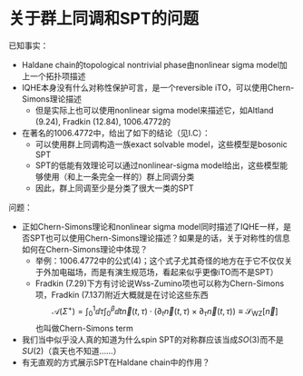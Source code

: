 关于群上同调和SPT的问题
======

已知事实：
- Haldane chain的topological nontrivial phase由nonlinear sigma model加上一个拓扑项描述
- IQHE本身没有什么对称性保护可言，是一个reversible iTO，可以使用Chern-Simons理论描述
  - 但是实际上也可以使用nonlinear sigma model来描述它，如Altland (9.24), Fradkin (12.84), 1006.4772的
- 在著名的1006.4772中，给出了如下的结论（见I.C）：
  - 可以使用群上同调构造一族exact solvable model，这些模型是bosonic SPT
  - SPT的低能有效理论可以通过nonlinear-sigma model给出，这些模型能够使用（和上一条完全一样的）群上同调分类
  - 因此，群上同调至少是分类了很大一类的SPT

问题：
- 正如Chern-Simons理论和nonlinear sigma model同时描述了IQHE一样，是否SPT也可以使用Chern-Simons理论描述？如果是的话，关于对称性的信息如何在Chern-Simons理论中体现？
  - 举例：1006.4772中的公式(4)；这个式子尤其奇怪的地方在于它不仅仅关于外加电磁场，而是有演生规范场，看起来似乎更像iTO而不是SPT）
  - Fradkin (7.29)下方有讨论说Wss-Zumino项也可以称为Chern-Simons项，Fradkin (7.137)附近大概就是在讨论这些东西
  $$
  \mathcal{A}\left(\Sigma^{+}\right)=\int_{0}^{1} \dd \tau \int_{0}^{\beta} \dd t \vec{n}(t, \tau) \cdot\left(\partial_{t} \vec{n}(t, \tau) \times \partial_{\tau} \vec{n}(t, \tau)\right) \equiv \mathcal{S}_{\mathrm{WZ}}[\vec{n}]
  $$
  也叫做Chern-Simons term
- 我们当中似乎没人真的知道为什么spin SPT的对称群应该当成$SO(3)$而不是$SU(2)$（袁天也不知道……）
- 有无直观的方式展示SPT在Haldane chain中的作用？